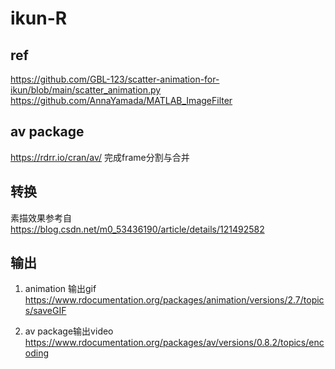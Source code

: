 # ikun-R
## ref
https://github.com/GBL-123/scatter-animation-for-ikun/blob/main/scatter_animation.py
https://github.com/AnnaYamada/MATLAB_ImageFilter

## av package
https://rdrr.io/cran/av/
完成frame分割与合并

## 转换
素描效果参考自
https://blog.csdn.net/m0_53436190/article/details/121492582

##  输出
1. animation 输出gif
https://www.rdocumentation.org/packages/animation/versions/2.7/topics/saveGIF

2. av package输出video
https://www.rdocumentation.org/packages/av/versions/0.8.2/topics/encoding
